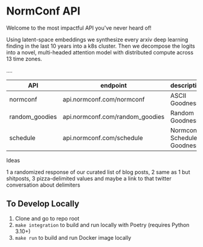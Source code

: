 # NormConf API
Welcome to the most impactful API you've never heard of!

Using latent-space embeddings we synthesize every arxiv deep learning finding in the last 10 years into a k8s cluster. Then we decompose the logits into a novel, multi-headed attention model with distributed compute across 13 time zones. 

....


| API            | endpoint                        | description                |
| -------------- | ------------------------------- | -------------------------- |
| normconf       | api.normconf.com/normconf       | ASCII Goodness             |
| random_goodies | api.normconf.com/random_goodies | Random Goodness            |
| schedule       | api.normconf.com/schedule       | Normconf Schedule Goodness |


Ideas

1 a randomized response of our curated list of blog posts,
2 same as 1 but shitposts,
3 pizza-delimited values and maybe a link to that twitter conversation about delimiters


## To Develop Locally

1. Clone and go to repo root
2. `make integration` to build and run locally with Poetry (requires Python 3.10+)
3. `make run` to build and run Docker image locally
